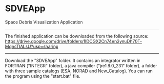 # SDVEApp
Space Debris Visualization Application

**************************************

The finished application can be downloaded from the following source:
https://drive.google.com/drive/folders/1lDCGX2Cn74en3ynuDh70T-MqncTIALsU?usp=sharing

**************************************

Download the "SDVEApp" folder. It contains an integrator written in FORTRAN ("INTEGR" folder), a java compiler ("jre1.8.0_231" folder), a folder with three sample catalogs (ESA, NORAD and New_Catalog). You can run the program using the "start.bat" file.
